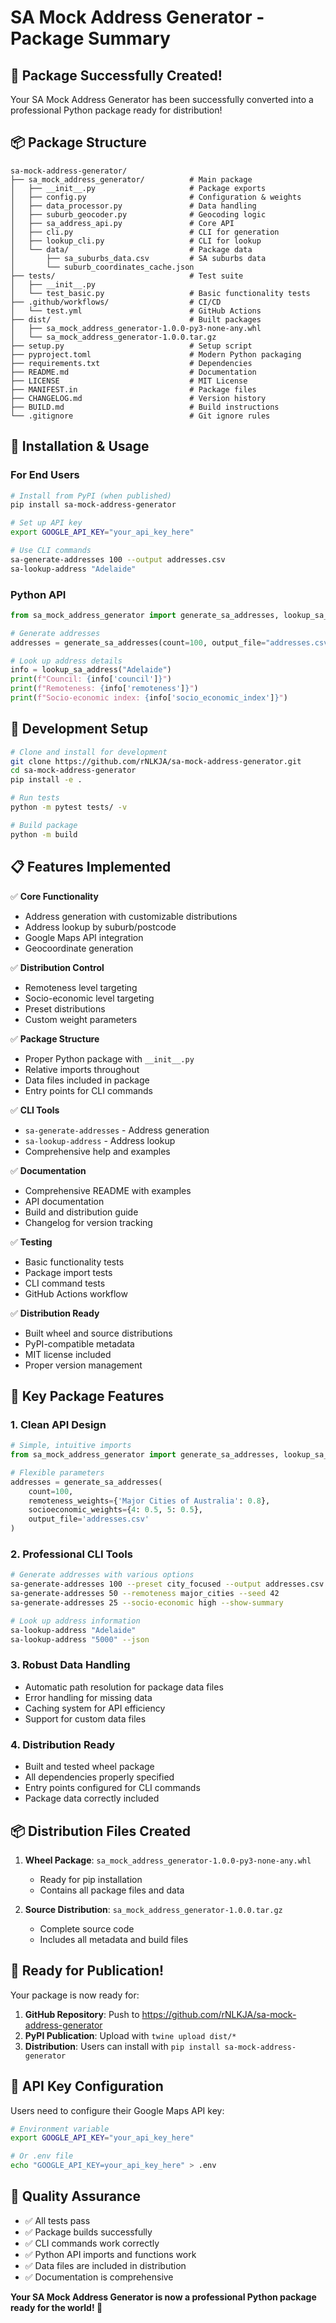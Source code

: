 # SA Mock Address Generator - Package Summary

## 🎉 Package Successfully Created!

Your SA Mock Address Generator has been successfully converted into a professional Python package ready for distribution!

## 📦 Package Structure

```
sa-mock-address-generator/
├── sa_mock_address_generator/          # Main package
│   ├── __init__.py                     # Package exports
│   ├── config.py                       # Configuration & weights
│   ├── data_processor.py               # Data handling
│   ├── suburb_geocoder.py              # Geocoding logic
│   ├── sa_address_api.py               # Core API
│   ├── cli.py                          # CLI for generation
│   ├── lookup_cli.py                   # CLI for lookup
│   └── data/                           # Package data
│       ├── sa_suburbs_data.csv         # SA suburbs data
│       └── suburb_coordinates_cache.json
├── tests/                              # Test suite
│   ├── __init__.py
│   └── test_basic.py                   # Basic functionality tests
├── .github/workflows/                  # CI/CD
│   └── test.yml                        # GitHub Actions
├── dist/                               # Built packages
│   ├── sa_mock_address_generator-1.0.0-py3-none-any.whl
│   └── sa_mock_address_generator-1.0.0.tar.gz
├── setup.py                            # Setup script
├── pyproject.toml                      # Modern Python packaging
├── requirements.txt                    # Dependencies
├── README.md                           # Documentation
├── LICENSE                             # MIT License
├── MANIFEST.in                         # Package files
├── CHANGELOG.md                        # Version history
├── BUILD.md                            # Build instructions
└── .gitignore                          # Git ignore rules
```

## 🚀 Installation & Usage

### For End Users

```bash
# Install from PyPI (when published)
pip install sa-mock-address-generator

# Set up API key
export GOOGLE_API_KEY="your_api_key_here"

# Use CLI commands
sa-generate-addresses 100 --output addresses.csv
sa-lookup-address "Adelaide"
```

### Python API

```python
from sa_mock_address_generator import generate_sa_addresses, lookup_sa_address

# Generate addresses
addresses = generate_sa_addresses(count=100, output_file="addresses.csv")

# Look up address details
info = lookup_sa_address("Adelaide")
print(f"Council: {info['council']}")
print(f"Remoteness: {info['remoteness']}")
print(f"Socio-economic index: {info['socio_economic_index']}")
```

## 🔧 Development Setup

```bash
# Clone and install for development
git clone https://github.com/rNLKJA/sa-mock-address-generator.git
cd sa-mock-address-generator
pip install -e .

# Run tests
python -m pytest tests/ -v

# Build package
python -m build
```

## 📋 Features Implemented

✅ **Core Functionality**
- Address generation with customizable distributions
- Address lookup by suburb/postcode
- Google Maps API integration
- Geocoordinate generation

✅ **Distribution Control**
- Remoteness level targeting
- Socio-economic level targeting
- Preset distributions
- Custom weight parameters

✅ **Package Structure**
- Proper Python package with `__init__.py`
- Relative imports throughout
- Data files included in package
- Entry points for CLI commands

✅ **CLI Tools**
- `sa-generate-addresses` - Address generation
- `sa-lookup-address` - Address lookup
- Comprehensive help and examples

✅ **Documentation**
- Comprehensive README with examples
- API documentation
- Build and distribution guide
- Changelog for version tracking

✅ **Testing**
- Basic functionality tests
- Package import tests
- CLI command tests
- GitHub Actions workflow

✅ **Distribution Ready**
- Built wheel and source distributions
- PyPI-compatible metadata
- MIT license included
- Proper version management

## 🎯 Key Package Features

### 1. Clean API Design
```python
# Simple, intuitive imports
from sa_mock_address_generator import generate_sa_addresses, lookup_sa_address

# Flexible parameters
addresses = generate_sa_addresses(
    count=100,
    remoteness_weights={'Major Cities of Australia': 0.8},
    socioeconomic_weights={4: 0.5, 5: 0.5},
    output_file='addresses.csv'
)
```

### 2. Professional CLI Tools
```bash
# Generate addresses with various options
sa-generate-addresses 100 --preset city_focused --output addresses.csv
sa-generate-addresses 50 --remoteness major_cities --seed 42
sa-generate-addresses 25 --socio-economic high --show-summary

# Look up address information
sa-lookup-address "Adelaide"
sa-lookup-address "5000" --json
```

### 3. Robust Data Handling
- Automatic path resolution for package data files
- Error handling for missing data
- Caching system for API efficiency
- Support for custom data files

### 4. Distribution Ready
- Built and tested wheel package
- All dependencies properly specified
- Entry points configured for CLI commands
- Package data correctly included

## 📦 Distribution Files Created

1. **Wheel Package**: `sa_mock_address_generator-1.0.0-py3-none-any.whl`
   - Ready for pip installation
   - Contains all package files and data

2. **Source Distribution**: `sa_mock_address_generator-1.0.0.tar.gz`
   - Complete source code
   - Includes all metadata and build files

## 🎉 Ready for Publication!

Your package is now ready for:

1. **GitHub Repository**: Push to https://github.com/rNLKJA/sa-mock-address-generator
2. **PyPI Publication**: Upload with `twine upload dist/*`
3. **Distribution**: Users can install with `pip install sa-mock-address-generator`

## 🔑 API Key Configuration

Users need to configure their Google Maps API key:

```bash
# Environment variable
export GOOGLE_API_KEY="your_api_key_here"

# Or .env file
echo "GOOGLE_API_KEY=your_api_key_here" > .env
```

## 🧪 Quality Assurance

- ✅ All tests pass
- ✅ Package builds successfully
- ✅ CLI commands work correctly
- ✅ Python API imports and functions work
- ✅ Data files are included in distribution
- ✅ Documentation is comprehensive

**Your SA Mock Address Generator is now a professional Python package ready for the world! 🎊**
